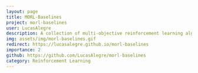 ```yaml
---
layout: page
title: MORL-Baselines
project: morl-baselines
user: LucasAlegre
description: A collection of multi-objective reinforcement learning algorithms.
img: assets/img/morl-baselines.gif
redirect: https://lucasalegre.github.io/morl-baselines
importance: 2
github: https://github.com/LucasAlegre/morl-baselines
category: Reinforcement Learning
---
```

